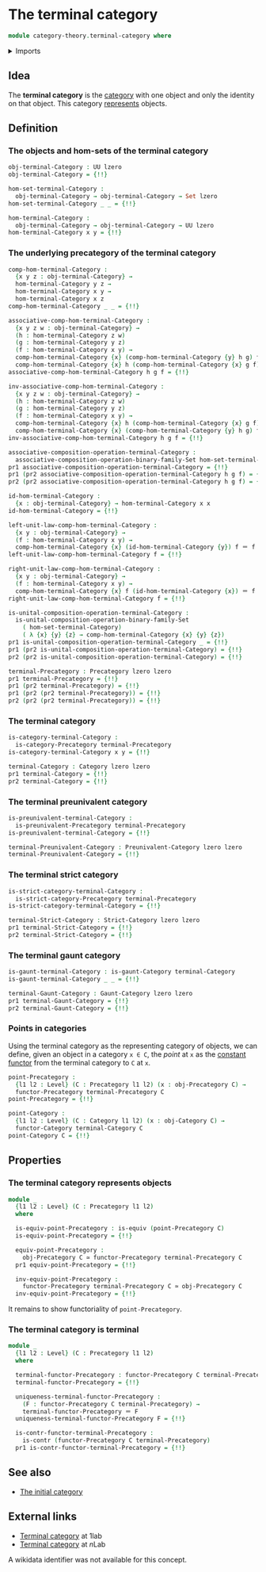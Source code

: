# The terminal category

```agda
module category-theory.terminal-category where
```

<details><summary>Imports</summary>

```agda
open import category-theory.categories
open import category-theory.composition-operations-on-binary-families-of-sets
open import category-theory.constant-functors
open import category-theory.functors-categories
open import category-theory.functors-precategories
open import category-theory.gaunt-categories
open import category-theory.isomorphisms-in-categories
open import category-theory.isomorphisms-in-precategories
open import category-theory.precategories
open import category-theory.preunivalent-categories
open import category-theory.strict-categories

open import foundation.action-on-identifications-functions
open import foundation.contractible-types
open import foundation.dependent-pair-types
open import foundation.equivalences
open import foundation.homotopies
open import foundation.identity-types
open import foundation.propositions
open import foundation.sets
open import foundation.unit-type
open import foundation.universe-levels
```

</details>

## Idea

The **terminal category** is the [category](category-theory.categories.md) with
one object and only the identity on that object. This category
[represents](category-theory.representable-functors-categories.md) objects.

## Definition

### The objects and hom-sets of the terminal category

```agda
obj-terminal-Category : UU lzero
obj-terminal-Category = {!!}

hom-set-terminal-Category :
  obj-terminal-Category → obj-terminal-Category → Set lzero
hom-set-terminal-Category _ _ = {!!}

hom-terminal-Category :
  obj-terminal-Category → obj-terminal-Category → UU lzero
hom-terminal-Category x y = {!!}
```

### The underlying precategory of the terminal category

```agda
comp-hom-terminal-Category :
  {x y z : obj-terminal-Category} →
  hom-terminal-Category y z →
  hom-terminal-Category x y →
  hom-terminal-Category x z
comp-hom-terminal-Category _ _ = {!!}

associative-comp-hom-terminal-Category :
  {x y z w : obj-terminal-Category} →
  (h : hom-terminal-Category z w)
  (g : hom-terminal-Category y z)
  (f : hom-terminal-Category x y) →
  comp-hom-terminal-Category {x} (comp-hom-terminal-Category {y} h g) f ＝
  comp-hom-terminal-Category {x} h (comp-hom-terminal-Category {x} g f)
associative-comp-hom-terminal-Category h g f = {!!}

inv-associative-comp-hom-terminal-Category :
  {x y z w : obj-terminal-Category} →
  (h : hom-terminal-Category z w)
  (g : hom-terminal-Category y z)
  (f : hom-terminal-Category x y) →
  comp-hom-terminal-Category {x} h (comp-hom-terminal-Category {x} g f) ＝
  comp-hom-terminal-Category {x} (comp-hom-terminal-Category {y} h g) f
inv-associative-comp-hom-terminal-Category h g f = {!!}

associative-composition-operation-terminal-Category :
  associative-composition-operation-binary-family-Set hom-set-terminal-Category
pr1 associative-composition-operation-terminal-Category = {!!}
pr1 (pr2 associative-composition-operation-terminal-Category h g f) = {!!}
pr2 (pr2 associative-composition-operation-terminal-Category h g f) = {!!}

id-hom-terminal-Category :
  {x : obj-terminal-Category} → hom-terminal-Category x x
id-hom-terminal-Category = {!!}

left-unit-law-comp-hom-terminal-Category :
  {x y : obj-terminal-Category} →
  (f : hom-terminal-Category x y) →
  comp-hom-terminal-Category {x} (id-hom-terminal-Category {y}) f ＝ f
left-unit-law-comp-hom-terminal-Category f = {!!}

right-unit-law-comp-hom-terminal-Category :
  {x y : obj-terminal-Category} →
  (f : hom-terminal-Category x y) →
  comp-hom-terminal-Category {x} f (id-hom-terminal-Category {x}) ＝ f
right-unit-law-comp-hom-terminal-Category f = {!!}

is-unital-composition-operation-terminal-Category :
  is-unital-composition-operation-binary-family-Set
    ( hom-set-terminal-Category)
    ( λ {x} {y} {z} → comp-hom-terminal-Category {x} {y} {z})
pr1 is-unital-composition-operation-terminal-Category _ = {!!}
pr1 (pr2 is-unital-composition-operation-terminal-Category) = {!!}
pr2 (pr2 is-unital-composition-operation-terminal-Category) = {!!}

terminal-Precategory : Precategory lzero lzero
pr1 terminal-Precategory = {!!}
pr1 (pr2 terminal-Precategory) = {!!}
pr1 (pr2 (pr2 terminal-Precategory)) = {!!}
pr2 (pr2 (pr2 terminal-Precategory)) = {!!}
```

### The terminal category

```agda
is-category-terminal-Category :
  is-category-Precategory terminal-Precategory
is-category-terminal-Category x y = {!!}

terminal-Category : Category lzero lzero
pr1 terminal-Category = {!!}
pr2 terminal-Category = {!!}
```

### The terminal preunivalent category

```agda
is-preunivalent-terminal-Category :
  is-preunivalent-Precategory terminal-Precategory
is-preunivalent-terminal-Category = {!!}

terminal-Preunivalent-Category : Preunivalent-Category lzero lzero
terminal-Preunivalent-Category = {!!}
```

### The terminal strict category

```agda
is-strict-category-terminal-Category :
  is-strict-category-Precategory terminal-Precategory
is-strict-category-terminal-Category = {!!}

terminal-Strict-Category : Strict-Category lzero lzero
pr1 terminal-Strict-Category = {!!}
pr2 terminal-Strict-Category = {!!}
```

### The terminal gaunt category

```agda
is-gaunt-terminal-Category : is-gaunt-Category terminal-Category
is-gaunt-terminal-Category _ _ = {!!}

terminal-Gaunt-Category : Gaunt-Category lzero lzero
pr1 terminal-Gaunt-Category = {!!}
pr2 terminal-Gaunt-Category = {!!}
```

### Points in categories

Using the terminal category as the representing category of objects, we can
define, given an object in a category `x ∈ C`, the _point_ at `x` as the
[constant functor](category-theory.constant-functors.md) from the terminal
category to `C` at `x`.

```agda
point-Precategory :
  {l1 l2 : Level} (C : Precategory l1 l2) (x : obj-Precategory C) →
  functor-Precategory terminal-Precategory C
point-Precategory = {!!}

point-Category :
  {l1 l2 : Level} (C : Category l1 l2) (x : obj-Category C) →
  functor-Category terminal-Category C
point-Category C = {!!}
```

## Properties

### The terminal category represents objects

```agda
module _
  {l1 l2 : Level} (C : Precategory l1 l2)
  where

  is-equiv-point-Precategory : is-equiv (point-Precategory C)
  is-equiv-point-Precategory = {!!}

  equiv-point-Precategory :
    obj-Precategory C ≃ functor-Precategory terminal-Precategory C
  pr1 equiv-point-Precategory = {!!}

  inv-equiv-point-Precategory :
    functor-Precategory terminal-Precategory C ≃ obj-Precategory C
  inv-equiv-point-Precategory = {!!}
```

It remains to show functoriality of `point-Precategory`.

### The terminal category is terminal

```agda
module _
  {l1 l2 : Level} (C : Precategory l1 l2)
  where

  terminal-functor-Precategory : functor-Precategory C terminal-Precategory
  terminal-functor-Precategory = {!!}

  uniqueness-terminal-functor-Precategory :
    (F : functor-Precategory C terminal-Precategory) →
    terminal-functor-Precategory ＝ F
  uniqueness-terminal-functor-Precategory F = {!!}

  is-contr-functor-terminal-Precategory :
    is-contr (functor-Precategory C terminal-Precategory)
  pr1 is-contr-functor-terminal-Precategory = {!!}
```

## See also

- [The initial category](category-theory.initial-category.md)

## External links

- [Terminal category](https://1lab.dev/Cat.Instances.Shape.Terminal.html) at
  1lab
- [Terminal category](https://ncatlab.org/nlab/show/terminal+category) at $n$Lab

A wikidata identifier was not available for this concept.

